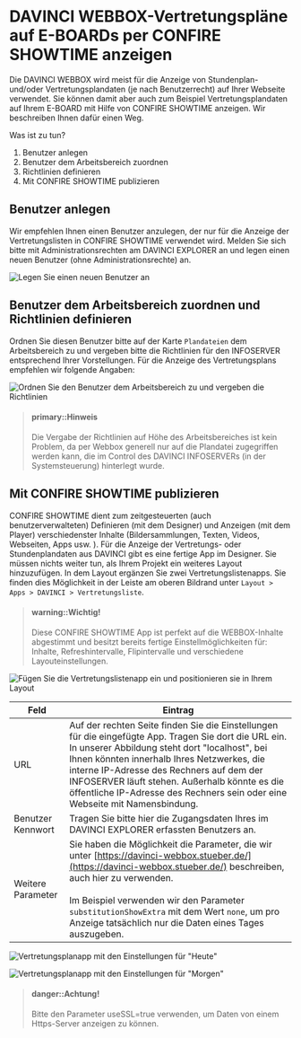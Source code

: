 

# DAVINCI WEBBOX-Vertretungspläne auf E-BOARDs per CONFIRE SHOWTIME anzeigen

Die DAVINCI WEBBOX wird meist für die Anzeige von Stundenplan- und/oder Vertretungsplandaten (je nach Benutzerrecht) auf Ihrer Webseite verwendet. Sie können damit aber auch zum Beispiel Vertretungsplandaten auf Ihrem E-BOARD mit Hilfe von CONFIRE SHOWTIME anzeigen. Wir beschreiben Ihnen dafür einen Weg.

Was ist zu tun?

1. Benutzer anlegen
2. Benutzer dem Arbeitsbereich zuordnen
3. Richtlinien definieren
4. Mit CONFIRE SHOWTIME publizieren

## Benutzer anlegen

Wir empfehlen Ihnen einen Benutzer anzulegen, der nur für die Anzeige der Vertretungslisten in CONFIRE SHOWTIME verwendet wird. 
Melden Sie sich bitte mit Administrationsrechten am DAVINCI EXPLORER an und legen einen neuen Benutzer (ohne Administrationsrechte) an.
 
![Legen Sie einen neuen Benutzer an](/assets/images/infoserver/infoserver.07.png)

## Benutzer dem Arbeitsbereich zuordnen und Richtlinien definieren

Ordnen Sie diesen Benutzer bitte auf der Karte `Plandateien` dem Arbeitsbereich zu und vergeben bitte die Richtlinien für den INFOSERVER entsprechend Ihrer Vorstellungen. Für die Anzeige des Vertretungsplans empfehlen wir folgende Angaben:

![Ordnen Sie den Benutzer dem Arbeitsbereich zu und vergeben die Richtlinien](/assets/images/infoserver/infoserver.05.png)

> #### primary::Hinweis
>
> Die Vergabe der Richtlinien auf Höhe des Arbeitsbereiches ist kein Problem, da per Webbox generell nur auf die Plandatei zugegriffen werden kann, die im Control des DAVINCI INFOSERVERs (in der Systemsteuerung) hinterlegt wurde.

## Mit CONFIRE SHOWTIME publizieren

CONFIRE SHOWTIME dient zum zeitgesteuerten (auch benutzerverwalteten) Definieren (mit dem Designer) und Anzeigen (mit dem Player) verschiedenster Inhalte (Bildersammlungen, Texten, Videos, Webseiten, Apps usw. ). Für die Anzeige der Vertretungs- oder Stundenplandaten aus DAVINCI gibt es eine fertige App im Designer. 
Sie müssen nichts weiter tun, als Ihrem Projekt ein weiteres Layout hinzuzufügen. In dem Layout ergänzen Sie zwei Vertretungslistenapps. Sie finden dies Möglichkeit in der Leiste am oberen Bildrand unter `Layout > Apps > DAVINCI > Vertretungsliste`.
 
> #### warning::Wichtig!
>
> Diese CONFIRE SHOWTIME App ist perfekt auf die WEBBOX-Inhalte abgestimmt und besitzt bereits fertige Einstellmöglichkeiten für: Inhalte, Refreshintervalle, Flipintervalle und verschiedene Layouteinstellungen.


![Fügen Sie die Vertretungslistenapp ein und positionieren sie in Ihrem Layout](/assets/images/infoserver/infoserver.04.png)

Feld|Eintrag
---|---
URL|Auf der rechten Seite finden Sie die Einstellungen für die eingefügte App. Tragen Sie dort die URL ein. In unserer Abbildung steht dort "localhost", bei Ihnen könnten innerhalb Ihres Netzwerkes, die interne IP-Adresse des Rechners auf dem der INFOSERVER läuft stehen. Außerhalb könnte es die öffentliche IP-Adresse  des Rechners sein oder eine Webseite mit Namensbindung.
Benutzer<br/>Kennwort|Tragen Sie bitte hier die Zugangsdaten Ihres im DAVINCI EXPLORER erfassten Benutzers an.
Weitere Parameter|Sie haben die Möglichkeit die Parameter, die wir unter [https://davinci-webbox.stueber.de/](https://davinci-webbox.stueber.de/) beschreiben, auch hier zu verwenden.<br/><br/> Im Beispiel verwenden wir den Parameter `substitutionShowExtra` mit dem Wert `none`, um pro Anzeige tatsächlich nur die Daten eines Tages auszugeben.

![Vertretungsplanapp mit den Einstellungen für "Heute"](/assets/images/infoserver/infoserver.08.png)


![Vertretungsplanapp mit den Einstellungen für "Morgen"](/assets/images/infoserver/infoserver.09.png)



> #### danger::Achtung!
>  
> Bitte den Parameter useSSL=true verwenden, um Daten von einem Https-Server anzeigen zu können.